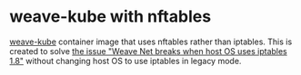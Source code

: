 # weave-kube with nftables

[weave-kube](https://hub.docker.com/r/weaveworks/weave-kube) container image that uses nftables rather than iptables.
This is created to solve [the issue "Weave Net breaks when host OS uses iptables 1.8"](https://github.com/weaveworks/weave/issues/3465) without changing host OS to use iptables in legacy mode.

